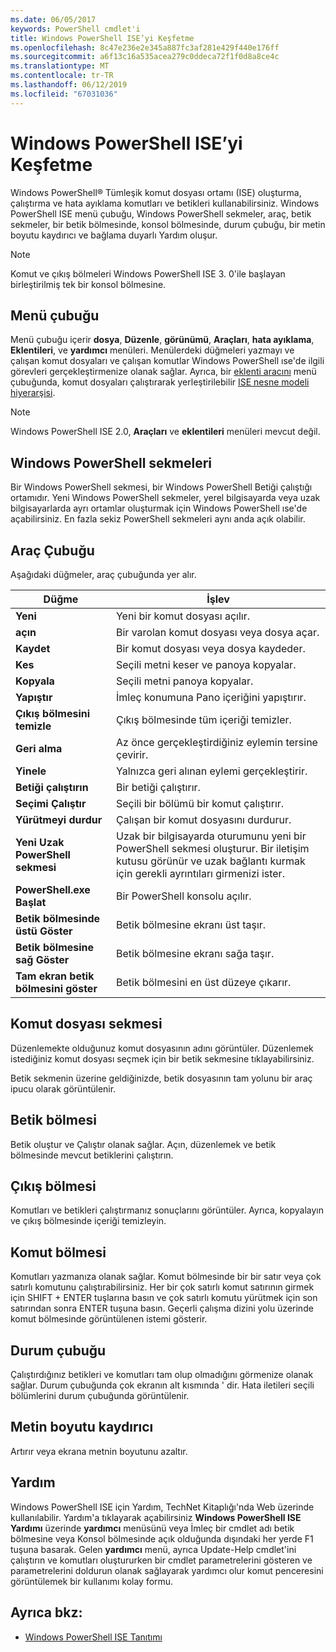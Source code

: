 ```yaml
---
ms.date: 06/05/2017
keywords: PowerShell cmdlet'i
title: Windows PowerShell ISE’yi Keşfetme
ms.openlocfilehash: 8c47e236e2e345a887fc3af281e429f440e176ff
ms.sourcegitcommit: a6f13c16a535acea279c0ddeca72f1f0d8a8ce4c
ms.translationtype: MT
ms.contentlocale: tr-TR
ms.lasthandoff: 06/12/2019
ms.locfileid: "67031036"
---
```

# <a name="exploring-the-windows-powershell-ise"></a>Windows PowerShell ISE’yi Keşfetme

Windows PowerShell® Tümleşik komut dosyası ortamı (ISE) oluşturma, çalıştırma ve hata ayıklama komutları ve betikleri kullanabilirsiniz. Windows PowerShell ISE menü çubuğu, Windows PowerShell sekmeler, araç, betik sekmeler, bir betik bölmesinde, konsol bölmesinde, durum çubuğu, bir metin boyutu kaydırıcı ve bağlama duyarlı Yardım oluşur.

> [!NOTE]
> Komut ve çıkış bölmeleri Windows PowerShell ISE 3. 0'ile başlayan birleştirilmiş tek bir konsol bölmesine.

## <a name="menu-bar"></a>Menü çubuğu

Menü çubuğu içerir **dosya**, **Düzenle**, **görünümü**, **Araçları**, **hata ayıklama**,  **Eklentileri**, ve **yardımcı** menüleri. Menülerdeki düğmeleri yazmayı ve çalışan komut dosyaları ve çalışan komutlar Windows PowerShell ıse'de ilgili görevleri gerçekleştirmenize olanak sağlar. Ayrıca, bir [eklenti aracını](../../core-powershell/ise/The-ISEAddOnTool-Object.md) menü çubuğunda, komut dosyaları çalıştırarak yerleştirilebilir [ISE nesne modeli hiyerarşisi](../../core-powershell/ise/The-ISE-Object-Model-Hierarchy.md).

> [!NOTE]
> Windows PowerShell ISE 2.0, **Araçları** ve **eklentileri** menüleri mevcut değil.

## <a name="windows-powershell-tabs"></a>Windows PowerShell sekmeleri

Bir Windows PowerShell sekmesi, bir Windows PowerShell Betiği çalıştığı ortamıdır. Yeni Windows PowerShell sekmeler, yerel bilgisayarda veya uzak bilgisayarlarda ayrı ortamlar oluşturmak için Windows PowerShell ıse'de açabilirsiniz. En fazla sekiz PowerShell sekmeleri aynı anda açık olabilir.

## <a name="toolbar"></a>Araç Çubuğu

Aşağıdaki düğmeler, araç çubuğunda yer alır.

|Düğme|İşlev|
|----------|------------|
|**Yeni**|Yeni bir komut dosyası açılır.|
|**açın**|Bir varolan komut dosyası veya dosya açar.|
|**Kaydet**|Bir komut dosyası veya dosya kaydeder.|
|**Kes**|Seçili metni keser ve panoya kopyalar.|
|**Kopyala**|Seçili metni panoya kopyalar.|
|**Yapıştır**|İmleç konumuna Pano içeriğini yapıştırır.|
|**Çıkış bölmesini temizle**|Çıkış bölmesinde tüm içeriği temizler.|
|**Geri alma**|Az önce gerçekleştirdiğiniz eylemin tersine çevirir.|
|**Yinele**|Yalnızca geri alınan eylemi gerçekleştirir.|
|**Betiği çalıştırın**|Bir betiği çalıştırır.|
|**Seçimi Çalıştır**|Seçili bir bölümü bir komut çalıştırır.|
|**Yürütmeyi durdur**|Çalışan bir komut dosyasını durdurur.|
|**Yeni Uzak PowerShell sekmesi**|Uzak bir bilgisayarda oturumunu yeni bir PowerShell sekmesi oluşturur. Bir iletişim kutusu görünür ve uzak bağlantı kurmak için gerekli ayrıntıları girmenizi ister.|
|**PowerShell.exe Başlat**|Bir PowerShell konsolu açılır.|
|**Betik bölmesinde üstü Göster**|Betik bölmesine ekranı üst taşır.|
|**Betik bölmesine sağ Göster**|Betik bölmesine ekranı sağa taşır.|
|**Tam ekran betik bölmesini göster**|Betik bölmesini en üst düzeye çıkarır.|

## <a name="script-tab"></a>Komut dosyası sekmesi

Düzenlemekte olduğunuz komut dosyasının adını görüntüler. Düzenlemek istediğiniz komut dosyası seçmek için bir betik sekmesine tıklayabilirsiniz.

Betik sekmenin üzerine geldiğinizde, betik dosyasının tam yolunu bir araç ipucu olarak görüntülenir.

## <a name="script-pane"></a>Betik bölmesi

Betik oluştur ve Çalıştır olanak sağlar. Açın, düzenlemek ve betik bölmesinde mevcut betiklerini çalıştırın.

## <a name="output-pane"></a>Çıkış bölmesi

Komutları ve betikleri çalıştırmanız sonuçlarını görüntüler. Ayrıca, kopyalayın ve çıkış bölmesinde içeriği temizleyin.

## <a name="command-pane"></a>Komut bölmesi

Komutları yazmanıza olanak sağlar. Komut bölmesinde bir bir satır veya çok satırlı komutunu çalıştırabilirsiniz. Her bir çok satırlı komut satırının girmek için SHIFT + ENTER tuşlarına basın ve çok satırlı komutu yürütmek için son satırından sonra ENTER tuşuna basın. Geçerli çalışma dizini yolu üzerinde komut bölmesinde görüntülenen istemi gösterir.

## <a name="status-bar"></a>Durum çubuğu

Çalıştırdığınız betikleri ve komutları tam olup olmadığını görmenize olanak sağlar. Durum çubuğunda çok ekranın alt kısmında ' dir. Hata iletileri seçili bölümlerini durum çubuğunda görüntülenir.

## <a name="text-size-slider"></a>Metin boyutu kaydırıcı

Artırır veya ekrana metnin boyutunu azaltır.

## <a name="help"></a>Yardım

Windows PowerShell ISE için Yardım, TechNet Kitaplığı'nda Web üzerinde kullanılabilir. Yardım'a tıklayarak açabilirsiniz **Windows PowerShell ISE Yardımı** üzerinde **yardımcı** menüsünü veya İmleç bir cmdlet adı betik bölmesine veya Konsol bölmesinde açık olduğunda dışındaki her yerde F1 tuşuna basarak. Gelen **yardımcı** menü, ayrıca Update-Help cmdlet'ini çalıştırın ve komutları oluştururken bir cmdlet parametrelerini gösteren ve parametrelerini doldurun olanak sağlayarak yardımcı olur komut penceresini görüntülemek bir kullanımı kolay formu.

## <a name="see-also"></a>Ayrıca bkz:

- [Windows PowerShell ISE Tanıtımı](../../core-powershell/ise/Introducing-the-Windows-PowerShell-ISE.md)
